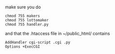 make sure you do
```
chmod 755 makers
chmod 755 lottomaker
chmod 755 handler.py
```
and that the .htaccess file in ~/public_html/ contains
```
AddHandler cgi-script .cgi .py
Options +ExecCGI
```
